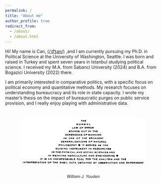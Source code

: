 ```yaml
---
permalink: /
title: "About me"
author_profile: true
redirect_from: 
  - /about/
  - /about.html
---
```


Hi! My name is Can, <a href="https://en.wikipedia.org/wiki/Help:IPA/English" target="_blank" rel="noopener noreferrer">(/ˈd͡ʒan/)</a>
,and I am currently pursuing my Ph.D. in Political Science at the University of Washington, Seattle. I was born and raised in Turkey and spent seven years in Istanbul studying political science. I received my M.A. from Sabanci University (2024) and B.A. from Bogazici University (2022) there.

I am primarily interested in comparative politics, with a specific focus on political economy and quantitative methods. My research focuses on understanding bureaucracy and its role in state capacity. I wrote my master’s thesis on the impact of bureaucratic purges on public service provision, and I really enjoy playing with administrative data.

<div style="text-align: center; margin-top: 40px;">
  <img src="images/youden.gif" alt="the normal law of error" style="max-width: 80%; margin-bottom: 10px;">
  <p style="font-size: 0.9em; font-style: italic;">William J. Youden</p>
</div>
